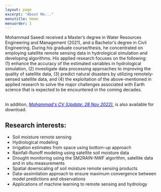 ```yaml
---
layout: page
excerpt: "About Me..."
menutitle: Home
menuorder: 1
---
```


 Mohammad Saeedi received a Master’s degree in Water Resources Engineering and Management (2021), and a Bachelor’s degree in Civil Engineering. During his graduate course/thesis, he concentrated on employing satellite remote sensing data in hydrological simulation and developing algorithms.
His applied research focuses on the following:<br/> 
(1) enhance the accuracy of the estimated variables in hydrological simulation, (2) investigate data processing approaches to improving the quality of satellite data, (3) predict natural disasters by utilizing remotely-sensed satellite data, and (4) the exploitation of the above-mentioned in applied research to solve the major challenges associated with Earth science that is expected to be encountered in the coming decades.

<br/> In addition, *<a href="/assets//CV_Mohammad-Saeedi.pdf" style="color: blue; text-decoration: underline;text-decoration-style: line;">Mohammad's CV (Update: 28 Nov 2022).</a>* is also available for download.
<br/>

## Research interests:

-	Soil moisture remote sensing
-	Hydrological modeling
-	Irrigation estimates from space using bottom-up approach
-	Rainfall-Runoff modeling using satellite soil moisture data
-	Drought monitoring using the SM2RAIN-NWF algorithm, satellite data and in situ measurements
-	Spatial downscaling of soil moisture remote sensing products
-	Data-assimilation approach to ensure maximum convergence between model predictions and observations
-	Applications of machine learning to remote sensing and hydrology



